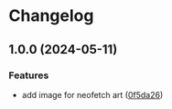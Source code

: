 # Changelog

## 1.0.0 (2024-05-11)


### Features

* add image for neofetch art ([0f5da26](https://github.com/atomic-studio-org/Branding/commit/0f5da26dffc116bdb1b4dc5e8e9b20d3530059d7))
